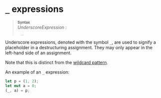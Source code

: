 # `_` expressions

> **<sup>Syntax</sup>**\
> _UnderscoreExpression_ :\
> &nbsp;&nbsp; `_`

Underscore expressions, denoted with the symbol `_`, are used to signify a
placeholder in a destructuring assignment. They may only appear in the left-hand
side of an assignment.

Note that this is distinct from the [wildcard pattern](../patterns.html#wildcard-pattern).

An example of an `_` expression:

```rust
let p = (1, 2);
let mut a = 0;
(_, a) = p;
```
